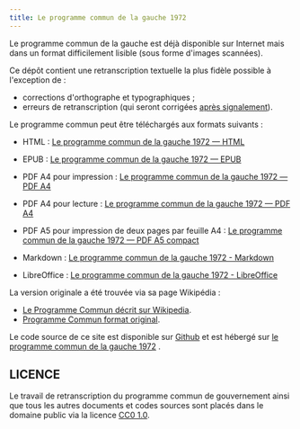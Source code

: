 ```yaml
---
title: Le programme commun de la gauche 1972
---
```


Le programme commun de la gauche est déjà disponible sur Internet mais dans un
format difficilement lisible (sous forme d'images scannées).

Ce dépôt contient une retranscription textuelle la plus fidèle possible à
l'exception de :

- corrections d'orthographe et typographiques ;
- erreurs de retranscription (qui seront corrigées
[après signalement](https://github.com/ProgrammeCommun1972/Programmecommun1972.github.io/issues)).

Le programme commun peut être téléchargés aux formats suivants :

- HTML :
[Le programme commun de la gauche 1972 — HTML](https://ProgrammeCommun1972.github.io/Le_programme_commun_de_gouvernement_1972.html)
- EPUB :
[Le programme commun de la gauche 1972 — EPUB](https://ProgrammeCommun1972.github.io/Le_programme_commun_de_gouvernement_1972.epub)
- PDF A4 pour impression :
[Le programme commun de la gauche 1972 — PDF A4](https://ProgrammeCommun1972.github.io/Le_programme_commun_de_gouvernement_1972-a4-screen.pdf)
- PDF A4 pour lecture :
[Le programme commun de la gauche 1972 — PDF A4](https://ProgrammeCommun1972.github.io/Le_programme_commun_de_gouvernement_1972-a4-print.pdf)
- PDF A5 pour impression de deux pages par feuille A4 :
[Le programme commun de la gauche 1972 — PDF A5 compact](https://ProgrammeCommun1972.github.io/Le_programme_commun_de_gouvernement_1972-a5.pdf)

- Markdown : [Le programme commun de la gauche 1972 - Markdown](https://ProgrammeCommun1972.github.io/Le_programme_commun_de_gouvernement_1972.md)
- LibreOffice : [Le programme commun de la gauche 1972 - LibreOffice](https://github.com/Le_programme_commun_de_gouvernement_1972.odt)

La version originale a été trouvée via sa page Wikipédia :

- [Le Programme Commun décrit sur Wikipedia](https://fr.wikipedia.org/wiki/Programme_commun_de_la_gauche).
- [Programme Commun format original](http://www.m-pep.org/IMG/pdf/Texte_Programme_commun_gauche.pdf).

Le code source de ce site est disponible sur
[Github](https://github.com/ProgrammeCommun1972/Programmecommun1972.github.io/)
et est hébergé sur [le programme commun de la gauche 1972](https://ProgrammeCommun1972.github.io/)
.


## LICENCE

Le travail de retranscription du programme commun de gouvernement ainsi que
tous les autres documents et codes sources sont placés dans le domaine public
via la licence [CC0 1.0](https://creativecommons.org/publicdomain/zero/1.0/).

